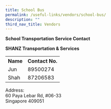 ```yaml
---
title: School Bus
permalink: /useful-links/vendors/school-bus/
description: ""
third_nav_title: Vendors
---
```

**School Transportation Service Contact**

**SHANZ Transportation &amp; Services**

<table style="width:100%">
  <tbody><tr>
    <th>Name</th>
    <th>Contact No.</th>
    
  </tr>
  <tr>
    <td>Jun</td>
    <td>89500274</td>
  </tr>
  <tr>
    <td>Shah</td>
    <td>87206583</td>
  </tr>
</tbody></table>

Address:&nbsp;  
60 Paya Lebar Rd, #06-33<br>
Singapore 409051<br>